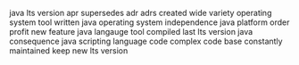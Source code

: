 java lts version apr supersedes adr adrs created wide variety operating system tool written java operating system independence java platform order profit new feature java langauge tool compiled last lts version java consequence java scripting language code complex code base constantly maintained keep new lts version